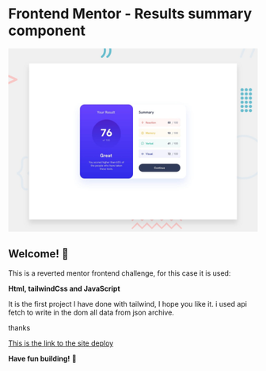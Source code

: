# Frontend Mentor - Results summary component

![Design preview for the Results summary component coding challenge](./src/design/desktop-preview.jpg)

## Welcome! 👋

  This is a reverted mentor frontend challenge, for this case it is used:

**Html, tailwindCss and JavaScript**

It is the first project I have done with tailwind, I hope you like it.
i used api fetch to write in the dom all data from json archive.
  
thanks

[This is the link to the site deploy]()


**Have fun building!** 🚀
